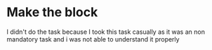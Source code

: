 # Make the block 
I didn't do the task because I took this task casually as it was an non mandatory 
task and i was not able to understand it properly

